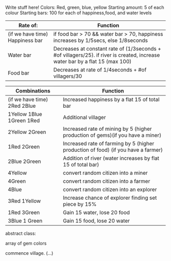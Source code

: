 Write stuff here!
Colors: Red, green, blue, yellow                Starting amount: 5 of each colour              Starting bars: 100 for each of happiness,food, and water levels 

| Rate of: | Function |
| -------- | -------- |
|(if we have time) Happiness bar | if food bar > 70 && water bar > 70, happiness increases by 1/5secs, else 1/8seconds |
| Water bar | Decreases at constant rate of (1/3seconds + #of villagers/25). if river is created, increase water bar by a flat 15 (max 100) |
| Food bar | Decreases at rate of 1/4seconds + #of villagers/30|

| Combinations  | Function |
| ------------- | -------- |
| (if we have time) 2Red 2Blue | Increased happiness by a flat 15 of total bar |
| 1Yellow  1Blue  1Green  1Red | Additional villager |
| 2Yellow  2Green | Increased rate of mining by 5 (higher production of gems)(if you have a miner) |
| 1Red  2Green | Increased rate of farming by 5 (higher production of food) (if you have a farmer) |
| 2Blue  2Green | Addition of river (water increases by flat 15 of total bar) |
| 4Yellow | convert random citizen into a miner |
| 4Green | convert random citizen into a farmer |
| 4Blue | convert random citizen into an explorer |
| 3Red 1Yellow | Increase chance of explorer finding set piece by 15% |
| 1Red 3Green | Gain 15 water, lose 20 food |
| 3Blue 1 Green | Gain 15 food, lose 20 water |

abstract class:

array of gem colors

commence
village. (...)